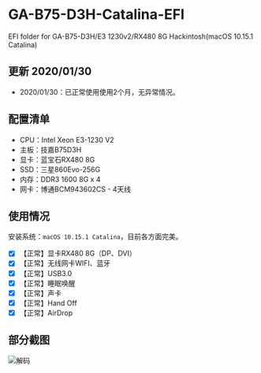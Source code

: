 # GA-B75-D3H-Catalina-EFI
EFI folder for GA-B75-D3H/E3 1230v2/RX480 8G Hackintosh(macOS 10.15.1 Catalina)

## 更新 2020/01/30

- 2020/01/30：已正常使用使用2个月，无异常情况。

## 配置清单
- CPU：Intel Xeon E3-1230 V2
- 主板：技嘉B75D3H
- 显卡：蓝宝石RX480 8G
- SSD：三星860Evo-256G
- 内存：DDR3 1600 8G x 4
- 网卡：博通BCM943602CS - 4天线

## 使用情况

安装系统：``macOS 10.15.1 Catalina``，目前各方面完美。

- [x] 【正常】显卡RX480 8G（DP、DVI）
- [x] 【正常】无线网卡WIFI、蓝牙
- [x] 【正常】USB3.0
- [x] 【正常】睡眠唤醒
- [x] 【正常】声卡
- [x] 【正常】Hand Off
- [x] 【正常】AirDrop

## 部分截图

![解码](http://qnwiz.leonhom.cn/uPic/2020_1_30_16_s6qOd1.png)

